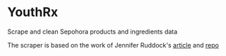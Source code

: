 # YouthRx
Scrape and clean Sepohora products and ingredients data

The scraper is based on the work of Jennifer Ruddock's [article](https://nycdatascience.com/blog/student-works/scraping-sephora-an-ingredients-analysis/) and [repo](https://github.com/chemjen/skincare_scraping)
